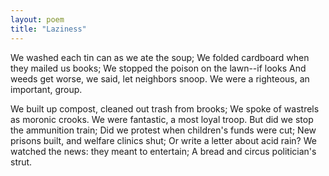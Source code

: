 ```yaml
---
layout: poem
title: "Laziness"
---
```


We washed each tin can as we ate the soup;
We folded cardboard when they mailed us books;
We stopped the poison on the lawn--if looks
And weeds get worse, we said,
		let neighbors snoop.
We were a righteous, an important, group.

We built up compost,
                 cleaned out trash from brooks;
We spoke of wastrels as moronic crooks.
We were fantastic, a most loyal troop.
But did we stop the ammunition train;
Did we protest when children's funds were cut;
New prisons built, and  welfare clinics shut;
Or write a letter about acid rain?
We watched the news: they meant to entertain;
A bread and circus politician's strut.
